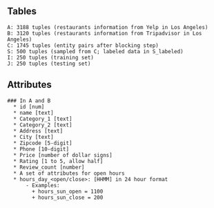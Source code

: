 ## Tables

	A: 3188 tuples (restaurants information from Yelp in Los Angeles)
	B: 3120 tuples (restaurants information from Tripadvisor in Los Angeles)
	C: 1745 tuples (entity pairs after blocking step)
	S: 500 tuples (sampled from C; labeled data in S_labeled)
	I: 250 tuples (training set)
	J: 250 tuples (testing set)

## Attributes

	### In A and B
	  * id [num]
	  * name [text]
	  * Category_1 [text]
	  * Category_2 [text]
	  * Address [text]
	  * City [text]
	  * Zipcode [5-digit]
	  * Phone [10-digit]
	  * Price [number of dollar signs]
	  * Rating [1 to 5, allow half]
	  * Review_count [number]
	  * A set of attributes for open hours
	  * hours_day_<open/close>: [HHMM] in 24 hour format
		  - Examples:
		    + hours_sun_open = 1100
		    + hours_sun_close = 200


